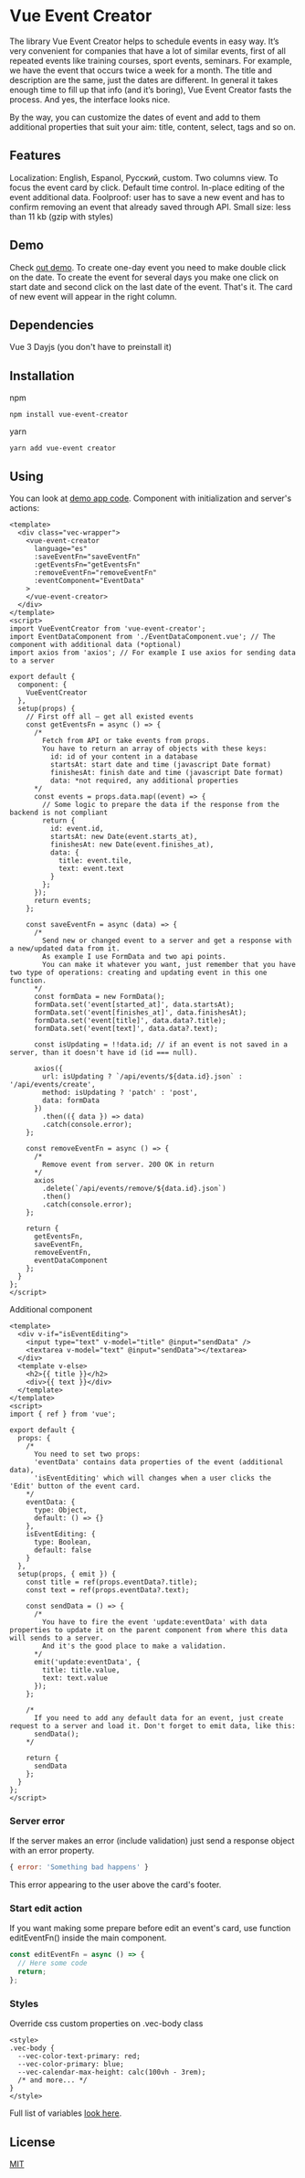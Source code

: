 # Vue Event Creator

The library Vue Event Creator helps to schedule events in easy way. It’s very convenient for companies that have a lot of similar events, first of all repeated events like training courses, sport events, seminars. For example, we have the event that occurs twice a week for a month. The title and description are the same, just the dates are different. In general it takes enough time to fill up that info (and it’s boring), Vue Event Creator fasts the process. And yes, the interface looks nice. 

By the way, you can customize the dates of event and add to them additional properties that suit your aim: title, content, select, tags and so on.

## Features

Localization: English, Espanol, Русский, custom.
Two columns view.
To focus the event card by click.
Default time control.
In-place editing of the event additional data.
Foolproof: user has to save a new event and has to confirm removing an event that already saved through API.
Small size: less than 11 kb (gzip with styles)

## Demo

Check [out demo](http://a-dev.github.io/vue-event-creator).
To create one-day event you need to make double click on the date. To create the event for several days you make one click on start date and second click on the last date of the event. That's it. The card of new event will appear in the right column.

## Dependencies

Vue 3
Dayjs (you don't have to preinstall it)

## Installation
npm
```
npm install vue-event-creator
```
yarn
```
yarn add vue-event creator
```

## Using

You can look at [demo app code](https://github.com/a-dev/vue-event-creator/blob/main/demo).
Component with initialization and server's actions:

```vue
<template>
  <div class="vec-wrapper">
    <vue-event-creator
      language="es"
      :saveEventFn="saveEventFn"
      :getEventsFn="getEventsFn"
      :removeEventFn="removeEventFn"
      :eventComponent="EventData"
    >
    </vue-event-creator>
  </div>
</template>
<script>
import VueEventCreator from 'vue-event-creator';
import EventDataComponent from './EventDataComponent.vue'; // The component with additional data (*optional)
import axios from 'axios'; // For example I use axios for sending data to a server

export default {
  component: {
    VueEventCreator
  },
  setup(props) {
    // First off all — get all existed events
    const getEventsFn = async () => {
      /*
        Fetch from API or take events from props.
        You have to return an array of objects with these keys:
          id: id of your content in a database
          startsAt: start date and time (javascript Date format)
          finishesAt: finish date and time (javascript Date format)
          data: *not required, any additional properties
      */
      const events = props.data.map((event) => {
        // Some logic to prepare the data if the response from the backend is not compliant
        return {
          id: event.id,
          startsAt: new Date(event.starts_at),
          finishesAt: new Date(event.finishes_at),
          data: {
            title: event.tile,
            text: event.text
          }
        };
      });
      return events;
    };

    const saveEventFn = async (data) => {
      /*
        Send new or changed event to a server and get a response with a new/updated data from it.
        As example I use FormData and two api points.
        You can make it whatever you want, just remember that you have two type of operations: creating and updating event in this one function.
      */
      const formData = new FormData();
      formData.set('event[started_at]', data.startsAt);
      formData.set('event[finishes_at]', data.finishesAt);
      formData.set('event[title]', data.data?.title);
      formData.set('event[text]', data.data?.text);

      const isUpdating = !!data.id; // if an event is not saved in a server, than it doesn't have id (id === null).

      axios({
        url: isUpdating ? `/api/events/${data.id}.json` : '/api/events/create',
        method: isUpdating ? 'patch' : 'post',
        data: formData
      })
        .then(({ data }) => data)
        .catch(console.error);
    };

    const removeEventFn = async () => {
      /*
        Remove event from server. 200 OK in return
      */
      axios
        .delete(`/api/events/remove/${data.id}.json`)
        .then()
        .catch(console.error);
    };

    return {
      getEventsFn,
      saveEventFn,
      removeEventFn,
      eventDataComponent
    };
  }
};
</script>
```

Additional component

```vue
<template>
  <div v-if="isEventEditing">
    <input type="text" v-model="title" @input="sendData" />
    <textarea v-model="text" @input="sendData"></textarea>
  </div>
  <template v-else>
    <h2>{{ title }}</h2>
    <div>{{ text }}</div>
  </template>
</template>
<script>
import { ref } from 'vue';

export default {
  props: {
    /*
      You need to set two props: 
      'eventData' contains data properties of the event (additional data),
      'isEventEditing' which will changes when a user clicks the 'Edit' button of the event card.
    */
    eventData: {
      type: Object,
      default: () => {}
    },
    isEventEditing: {
      type: Boolean,
      default: false
    }
  },
  setup(props, { emit }) {
    const title = ref(props.eventData?.title);
    const text = ref(props.eventData?.text);

    const sendData = () => {
      /*
        You have to fire the event 'update:eventData' with data properties to update it on the parent component from where this data will sends to a server.
        And it's the good place to make a validation.
      */
      emit('update:eventData', {
        title: title.value,
        text: text.value
      });
    };

    /* 
      If you need to add any default data for an event, just create request to a server and load it. Don't forget to emit data, like this:
      sendData();
    */

    return {
      sendData
    };
  }
};
</script>
```

### Server error

If the server makes an error (include validation) just send a response object with an error property.

``` javascript
{ error: 'Something bad happens' }
```

This error appearing to the user above the card's footer.

### Start edit action

If you want making some prepare before edit an event's card, use function editEventFn() inside the main component.

``` javascript
const editEventFn = async () => {
  // Here some code
  return;
};
```

### Styles

Override css custom properties on .vec-body class

```vue
<style>
.vec-body {
  --vec-color-text-primary: red;
  --vec-color-primary: blue;
  --vec-calendar-max-height: calc(100vh - 3rem);
  /* and more... */
}
</style>
```

Full list of variables [look here](https://github.com/a-dev/vue-event-creator/blob/main/src/styles/vars.css).

## License

[MIT](https://github.com/a-dev/vue-event-creator/LICENSE.md)
